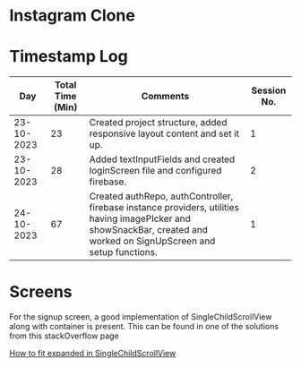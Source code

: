 # Instagram Clone

# Timestamp Log

| Day        | Total Time (Min) | Comments                                                                                                                                                              | Session No. |
|------------|------------------|-----------------------------------------------------------------------------------------------------------------------------------------------------------------------|-------------|
| 23-10-2023 | 23               | Created project structure, added responsive layout content and set it up.                                                                                             | 1           |
| 23-10-2023 | 28               | Added textInputFields and created loginScreen file and configured firebase.                                                                                           | 2           |
| 24-10-2023 | 67               | Created authRepo, authController, firebase instance providers, utilities having imagePIcker and showSnackBar, created and worked on SignUpScreen and setup functions. | 1           |

# Screens
For the signup screen, a good implementation of SingleChildScrollView along with container is present. This can be found in one of the solutions from this stackOverflow page

<a href = "https://stackoverflow.com/questions/56326005/how-to-use-expanded-in-singlechildscrollview"> How to fit expanded in SingleChildScrollView </a>